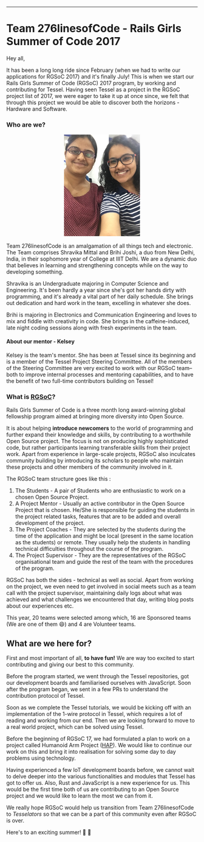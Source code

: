 ----------

# Team 276linesofCode - Rails Girls Summer of Code 2017

Hey all,

It has been a long long ride since February (when we had to write our applications for RGSoC 2017) and it's finally July!
This is when we start our Rails Girls Summer of Code (RGSoC) 2017 program, by working and contributing for Tessel. Having seen Tessel as a project in the RGSoC project list of 2017, we were eager to take it up at once since, we felt that through this project we would be able to discover both the horizons - Hardware and Software.


### Who are we?

<p align="center">
<img src="https://github.com/276linesofCode/blog-posts/blob/master/IMG_3774.JPG" width="200">
</p>

Team 276linesofCode is an amalgamation of all things tech and electronic. The Team comprises Shravika Mittal and Brihi Joshi, a duo from New Delhi, India, in their sophomore year of College at IIIT Delhi. We are a dynamic duo that believes in learning and strengthening concepts while on the way to developing something.

Shravika is an Undergraduate majoring in Computer Science and Engineering. It's been hardly a year since she's got her hands dirty with programming, and it's already a vital part of her daily schedule. She brings out dedication and hard work in the team, excelling in whatever she does.

Brihi is majoring in Electronics and Communication Engineering and loves to mix and fiddle with creativity in code. She brings in the caffeine-induced, late night coding sessions along with fresh experiments in the team.

#### About our mentor - Kelsey

Kelsey is the team's mentor. She has been at Tessel since its beginning and is a member of the Tessel Project Steering Committee. All of the members of the Steering Committee are very excited to work with our RGSoC team– both to improve internal processes and mentoring capabilities, and to have the benefit of two full-time contributors building on Tessel!

### What is [RGSoC](https://railsgirlssummerofcode.org/)?

Rails Girls Summer of Code is a three month long award-winning global fellowship program aimed at bringing more diversity into Open Source.

It is about helping __introduce newcomers__ to the world of programming and further expand their knowledge and skills, by contributing to a worthwhile Open Source project. The focus is not on producing highly sophisticated code, but rather participants learning transferable skills from their project work. Apart from experience in large-scale projects, RGSoC also inculcates community building by introducing its scholars to people who maintain these projects and other members of the community involved in it.

The RGSoC team structure goes like this :
1. The Students - A pair of Students who are enthusiastic to work on a chosen Open Source Project.
1. A Project Mentor - Usually an active contributor in the Open Source Project that is chosen. He/She is responsible for guiding the students in the project related tasks, features that are to be added and overall development of the project.
1. The Project Coaches - They are selected by the students during the time of the application and might be local (present in the same location as the students) or remote. They usually help the students in handling technical difficulties throughout the course of the program.
1. The Project Supervisor - They are the representatives of the RGSoC organisational team and guide the rest of the team with the procedures of the program.
 
RGSoC has both the sides - technical as well as social. Apart from working on the project, we even need to get involved in social meets such as a team call with the project supervisor, maintaining daily logs about what was achieved and what challenges we encountered that day, writing blog posts about our experiences  etc.

This year, 20 teams were selected among which, 16 are Sponsored teams (We are one of them :smile:) and 4 are Volunteer teams.

## What are we here for?

First and most important of all, __to have fun!__ We are way too excited to start contributing and giving our best to this community.

Before the program started, we went through the Tessel repositories, got our development boards and familiarised ourselves with JavaScript. Soon after the program began, we sent in a few PRs to understand the contribution protocol of Tessel.

Soon as we complete the Tessel tutorials, we would be kicking off with an implementation of the 1-wire protocol in Tessel, which requires a lot of reading and working from our end. Then we are looking forward to move to a real world project, which can be solved using Tessel.

Before the beginning of RGSoC 17, we had formulated a plan to work on a project called Humanoid Arm Project ([HAP](https://techiiit.wordpress.com)). We would like to continue our work on this and bring it into realisation for solving some day to day problems using technology.

Having experienced a few IoT developmemt boards before, we cannot wait to delve deeper into the various functionalities and modules that Tessel has got to offer us. Also, Rust and JavaScript is a new experience for us. This would be the first time both of us are contributing to an Open Source project and we would like to learn the most we can from it.

We really hope RGSoC would help us transition from Team 276linesofCode to _Tesselators_ so that we can be a part of this community even after RGSoC is over.

Here's to an exciting summer! :tada: :confetti_ball:
